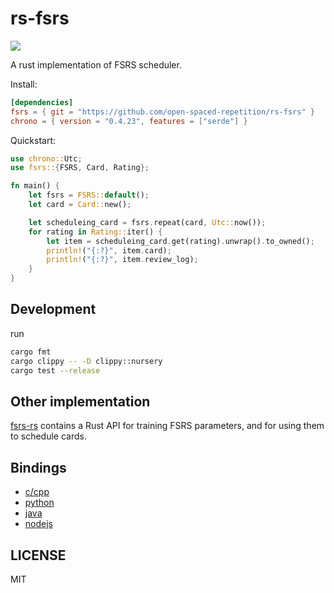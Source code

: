 # rs-fsrs

![](https://github.com/open-spaced-repetition/rs-fsrs/actions/workflows/check.yml/badge.svg)

A rust implementation of FSRS scheduler.

Install:

```toml
[dependencies]
fsrs = { git = "https://github.com/open-spaced-repetition/rs-fsrs" }
chrono = { version = "0.4.23", features = ["serde"] }
```

Quickstart:

```rust
use chrono::Utc;
use fsrs::{FSRS, Card, Rating};

fn main() {
    let fsrs = FSRS::default();
    let card = Card::new();

    let scheduleing_card = fsrs.repeat(card, Utc::now());
    for rating in Rating::iter() {
        let item = scheduleing_card.get(rating).unwrap().to_owned();
        println!("{:?}", item.card);
        println!("{:?}", item.review_log);
    }
}
```

## Development

run

```sh
cargo fmt
cargo clippy -- -D clippy::nursery
cargo test --release
```

## Other implementation

[fsrs-rs](https://github.com/open-spaced-repetition/fsrs-rs) contains a Rust API for training FSRS parameters, and for using them to schedule cards.

## Bindings

- [c/cpp](https://github.com/open-spaced-repetition/rs-fsrs-c)
- [python](https://github.com/open-spaced-repetition/rs-fsrs-python)
- [java](https://github.com/open-spaced-repetition/rs-fsrs-java)
- [nodejs](https://github.com/open-spaced-repetition/rs-fsrs-nodejs)

## LICENSE

MIT
